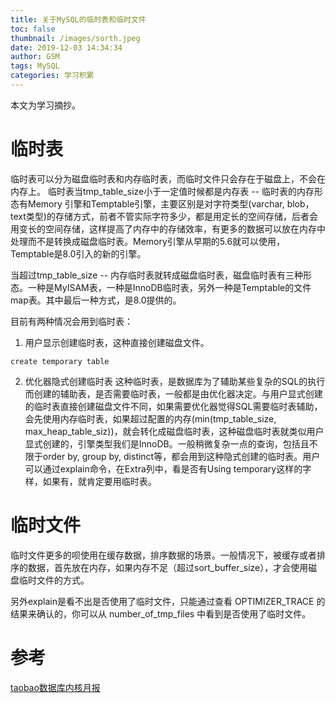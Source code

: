 ```yaml
---
title: 关于MySQL的临时表和临时文件
toc: false
thumbnail: /images/sorth.jpeg
date: 2019-12-03 14:34:34
author: GSM
tags: MySQL
categories: 学习积累
---
```

本文为学习摘抄。
<!--more-->
# 临时表
临时表可以分为磁盘临时表和内存临时表，而临时文件只会存在于磁盘上，不会在内存上。
临时表当tmp_table_size小于一定值时候都是内存表 -- 临时表的内存形态有Memory 引擎和Temptable引擎，主要区别是对字符类型(varchar, blob，text类型)的存储方式，前者不管实际字符多少，都是用定长的空间存储，后者会用变长的空间存储，这样提高了内存中的存储效率，有更多的数据可以放在内存中处理而不是转换成磁盘临时表。Memory引擎从早期的5.6就可以使用，Temptable是8.0引入的新的引擎。

当超过tmp_table_size -- 内存临时表就转成磁盘临时表，磁盘临时表有三种形态。一种是MyISAM表，一种是InnoDB临时表，另外一种是Temptable的文件map表。其中最后一种方式，是8.0提供的。

目前有两种情况会用到临时表：
1. 用户显示创建临时表，这种直接创建磁盘文件。
```
create temporary table
```
2. 优化器隐式创建临时表
这种临时表，是数据库为了辅助某些复杂的SQL的执行而创建的辅助表，是否需要临时表，一般都是由优化器决定。与用户显式创建的临时表直接创建磁盘文件不同，如果需要优化器觉得SQL需要临时表辅助，会先使用内存临时表，如果超过配置的内存(min(tmp_table_size, max_heap_table_siz))，就会转化成磁盘临时表，这种磁盘临时表就类似用户显式创建的，引擎类型我们是InnoDB。一般稍微复杂一点的查询，包括且不限于order by, group by, distinct等，都会用到这种隐式创建的临时表。用户可以通过explain命令，在Extra列中，看是否有Using temporary这样的字样，如果有，就肯定要用临时表。


# 临时文件
临时文件更多的呗使用在缓存数据，排序数据的场景。一般情况下，被缓存或者排序的数据，首先放在内存，如果内存不足（超过sort_buffer_size），才会使用磁盘临时文件的方式。

另外explain是看不出是否使用了临时文件，只能通过查看 OPTIMIZER_TRACE 的结果来确认的，你可以从 number_of_tmp_files 中看到是否使用了临时文件。

# 参考
[taobao数据库内核月报](http://mysql.taobao.org/monthly/2019/04/01/)
